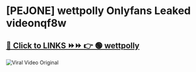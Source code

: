
 # [PEJONE] wettpolly Onlyfans Leaked videonqf8w

## <h2><a href="https://clipsfans.com/wettpolly&ref=git">🔗 Click to LINKS ⏩⏩ 👉 🟢 wettpolly </a></h2>

<a href="https://clipsfans.com/wettpolly&ref=git" rel="nofollow" data-target="animated-image.originalLink"><img src="https://i.ibb.co.com/xMMVF88/686577567.gif" alt="Viral Video Original" style="max-width: 100%; display: inline-block;" data-target="animated-image.originalImage"></a>

